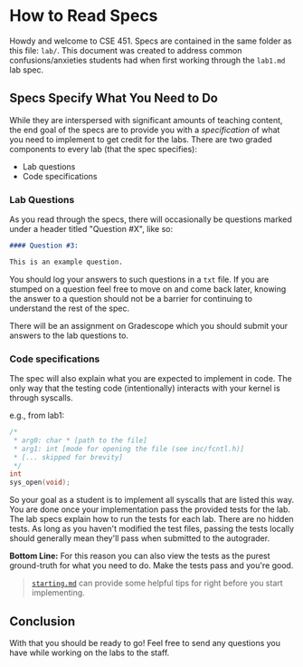 # How to Read Specs

Howdy and welcome to CSE 451. Specs are contained in the same folder as this file: `lab/`. This document was created to address common confusions/anxieties students had when first working through the `lab1.md` lab spec.

## Specs Specify What You Need to Do

While they are interspersed with significant amounts of teaching content, the end goal of the specs are to provide you with a *specification* of what you need to implement to get credit for the labs. There are two graded components to every lab (that the spec specifies):
- Lab questions
- Code specifications

### Lab Questions

As you read through the specs, there will occasionally be questions marked under a header titled "Question #X", like so:

```markdown
#### Question #3:

This is an example question.

```

You should log your answers to such questions in a `txt` file. If you are stumped on a question feel free to move on and come back later, knowing the answer to a question should not be a barrier for continuing to understand the rest of the spec.

There will be an assignment on Gradescope which you should submit your answers to the lab questions to.

### Code specifications

The spec will also explain what you are expected to implement in code. The only way that the testing code (intentionally) interacts with your kernel is through syscalls.

e.g., from lab1:
```C
/*
 * arg0: char * [path to the file]
 * arg1: int [mode for opening the file (see inc/fcntl.h)]
 * [... skipped for brevity]
 */
int
sys_open(void);
```

So your goal as a student is to implement all syscalls that are listed this way. You are done once your implementation pass the provided tests for the lab. The lab specs explain how to run the tests for each lab. There are no hidden tests. As long as you haven't modified the test files, passing the tests locally should generally mean they'll pass when submitted to the autograder.

**Bottom Line:** For this reason you can also view the tests as the purest ground-truth for what you need to do. Make the tests pass and you're good.

> [`starting.md`](../docs/development/starting.md) can provide some helpful tips for right before you start implementing.

## Conclusion

With that you should be ready to go! Feel free to send any questions you have while working on the labs to the staff.
